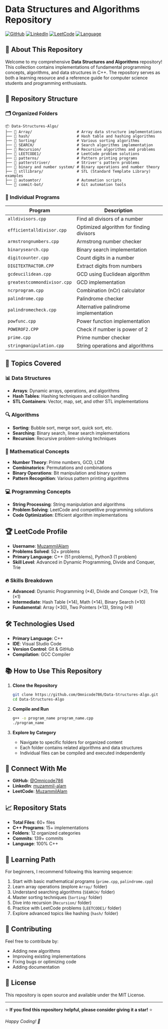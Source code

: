 # Data Structures and Algorithms Repository

[![GitHub](https://img.shields.io/badge/GitHub-Omnicode786-blue?logo=github)](https://github.com/Omnicode786)
[![LinkedIn](https://img.shields.io/badge/LinkedIn-muzammil--alam-blue?logo=linkedin)](https://www.linkedin.com/in/muzammil-alam)
[![LeetCode](https://img.shields.io/badge/LeetCode-MuzammilAlam-orange?logo=leetcode)](https://leetcode.com/u/MuzammilAlam/)
[![Language](https://img.shields.io/badge/Language-C++-blue?logo=cplusplus)](https://github.com/Omnicode786/Data-Structures-Algo)

## 🚀 About This Repository

Welcome to my comprehensive **Data Structures and Algorithms** repository! This collection contains implementations of fundamental programming concepts, algorithms, and data structures in C++. The repository serves as both a learning resource and a reference guide for computer science students and programming enthusiasts.

## 📁 Repository Structure

### 🗂️ Organized Folders
```
📦 Data-Structures-Algo/
├── 📂 Array/                    # Array data structure implementations
├── 📂 hash/                     # Hash table and hashing algorithms
├── 📂 Sorting/                  # Various sorting algorithms
├── 📂 SEARCH/                   # Search algorithms implementation
├── 📂 Recursion/                # Recursive algorithms and problems
├── 📂 LEETCODE1/                # LeetCode problem solutions
├── 📂 patterns/                 # Pattern printing programs
├── 📂 patterstriver/            # Striver's pattern problems
├── 📂 binary and number system/ # Binary operations and number theory
├── 📂 stllibrary/               # STL (Standard Template Library) examples
├── 📂 autoamtor/                # Automation scripts
└── 📂 commit-bot/               # Git automation tools
```

### 🔧 Individual Programs
| Program | Description |
|---------|-------------|
| `alldivisors.cpp` | Find all divisors of a number |
| `efficientalldivisor.cpp` | Optimized algorithm for finding divisors |
| `armstrongnumbers.cpp` | Armstrong number checker |
| `binarysearch.cpp` | Binary search implementation |
| `digitcounter.cpp` | Count digits in a number |
| `DIGITEXTRACTOR.CPP` | Extract digits from numbers |
| `gcdeucilidean.cpp` | GCD using Euclidean algorithm |
| `greatestcommondivisor.cpp` | GCD implementation |
| `ncrprogram.cpp` | Combination (nCr) calculator |
| `palindrome.cpp` | Palindrome checker |
| `palindromecheck.cpp` | Alternative palindrome implementation |
| `powfunc.cpp` | Power function implementation |
| `POWEROF2.CPP` | Check if number is power of 2 |
| `prime.cpp` | Prime number checker |
| `stringmanipulation.cpp` | String operations and algorithms |

## 🎯 Topics Covered

### 📊 Data Structures
- **Arrays**: Dynamic arrays, operations, and algorithms
- **Hash Tables**: Hashing techniques and collision handling
- **STL Containers**: Vector, map, set, and other STL implementations

### 🔍 Algorithms
- **Sorting**: Bubble sort, merge sort, quick sort, etc.
- **Searching**: Binary search, linear search implementations
- **Recursion**: Recursive problem-solving techniques

### 🧮 Mathematical Concepts
- **Number Theory**: Prime numbers, GCD, LCM
- **Combinatorics**: Permutations and combinations
- **Binary Operations**: Bit manipulation and binary system
- **Pattern Recognition**: Various pattern printing algorithms

### 💻 Programming Concepts
- **String Processing**: String manipulation and algorithms
- **Problem Solving**: LeetCode and competitive programming solutions
- **Code Optimization**: Efficient algorithm implementations

## 🏆 LeetCode Profile
- **Username**: [MuzammilAlam](https://leetcode.com/u/MuzammilAlam/)
- **Problems Solved**: 52+ problems
- **Primary Language**: C++ (51 problems), Python3 (1 problem)
- **Skill Level**: Advanced in Dynamic Programming, Divide and Conquer, Trie

### 🔥 Skills Breakdown
- **Advanced**: Dynamic Programming (×4), Divide and Conquer (×2), Trie (×1)
- **Intermediate**: Hash Table (×14), Math (×14), Binary Search (×10)
- **Fundamental**: Array (×30), Two Pointers (×13), String (×9)

## 🛠️ Technologies Used
- **Primary Language**: C++
- **IDE**: Visual Studio Code
- **Version Control**: Git & GitHub
- **Compilation**: GCC Compiler

## 📚 How to Use This Repository

1. **Clone the Repository**
   ```bash
   git clone https://github.com/Omnicode786/Data-Structures-Algo.git
   cd Data-Structures-Algo
   ```

2. **Compile and Run**
   ```bash
   g++ -o program_name program_name.cpp
   ./program_name
   ```

3. **Explore by Category**
   - Navigate to specific folders for organized content
   - Each folder contains related algorithms and data structures
   - Individual files can be compiled and executed independently

## 🤝 Connect With Me

- **GitHub**: [@Omnicode786](https://github.com/Omnicode786)
- **LinkedIn**: [muzammil-alam](https://www.linkedin.com/in/muzammil-alam)
- **LeetCode**: [MuzammilAlam](https://leetcode.com/u/MuzammilAlam/)

## 📈 Repository Stats
- **Total Files**: 60+ files
- **C++ Programs**: 15+ implementations
- **Folders**: 12 organized categories
- **Commits**: 139+ commits
- **Language**: 100% C++

## 🎯 Learning Path

For beginners, I recommend following this learning sequence:
1. Start with basic mathematical programs (`prime.cpp`, `palindrome.cpp`)
2. Learn array operations (explore `Array/` folder)
3. Understand searching algorithms (`SEARCH/` folder)
4. Master sorting techniques (`Sorting/` folder)
5. Dive into recursion (`Recursion/` folder)
6. Practice with LeetCode problems (`LEETCODE1/` folder)
7. Explore advanced topics like hashing (`hash/` folder)

## 🔄 Contributing
Feel free to contribute by:
- Adding new algorithms
- Improving existing implementations
- Fixing bugs or optimizing code
- Adding documentation

## 📜 License
This repository is open source and available under the MIT License.

---

⭐ **If you find this repository helpful, please consider giving it a star!** ⭐

*Happy Coding! 🚀*
